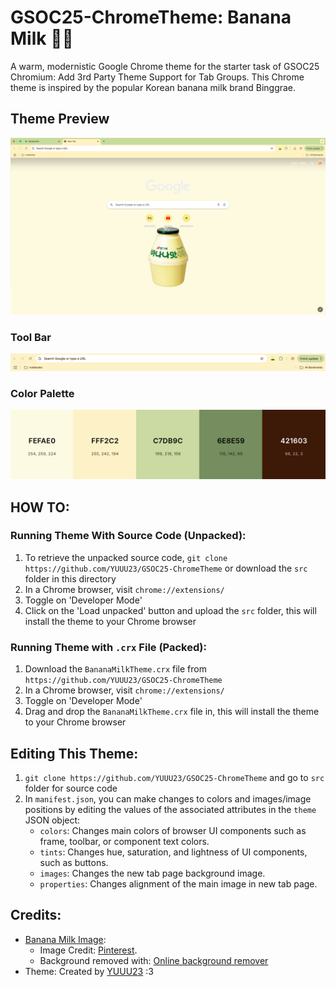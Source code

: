 # GSOC25-ChromeTheme: Banana Milk 🍌🥛

A warm, modernistic Google Chrome theme for the starter task of GSOC25 Chromium: Add 3rd Party Theme Support for Tab Groups. This Chrome theme is inspired by the popular Korean banana milk brand Binggrae.

## Theme Preview

![Theme Demo](docs/theme-demo.png)

### Tool Bar

![Tool Bar](docs/toolbar.png)

### Color Palette

![Colors](docs/colors.png)

## HOW TO:

### Running Theme With Source Code (Unpacked):

1. To retrieve the unpacked source code, `git clone https://github.com/YUUU23/GSOC25-ChromeTheme` or download the `src` folder in this directory
2. In a Chrome browser, visit `chrome://extensions/`
3. Toggle on 'Developer Mode'
4. Click on the 'Load unpacked' button and upload the `src` folder, this will install the theme to your Chrome browser

### Running Theme with `.crx` File (Packed):

1. Download the `BananaMilkTheme.crx` file from `https://github.com/YUUU23/GSOC25-ChromeTheme`
2. In a Chrome browser, visit `chrome://extensions/`
3. Toggle on 'Developer Mode'
4. Drag and drop the `BananaMilkTheme.crx` file in, this will install the theme to your Chrome browser

## Editing This Theme:

1. `git clone https://github.com/YUUU23/GSOC25-ChromeTheme` and go to `src` folder for source code
2. In `manifest.json`, you can make changes to colors and images/image positions by editing the values of the associated attributes in the `theme` JSON object:
   - `colors`: Changes main colors of browser UI components such as frame, toolbar, or component text colors.
   - `tints`: Changes hue, saturation, and lightness of UI components, such as buttons.
   - `images`: Changes the new tab page background image.
   - `properties`: Changes alignment of the main image in new tab page.

## Credits:

- [Banana Milk Image](src/images/banana-clear.png):
  - Image Credit: [Pinterest](https://www.pinterest.com/pin/308989224451704261/).
  - Background removed with: [Online background remover](https://www.adobe.com/express/feature/image/remove-background)
- Theme: Created by [YUUU23](https://github.com/YUUU23) :3
